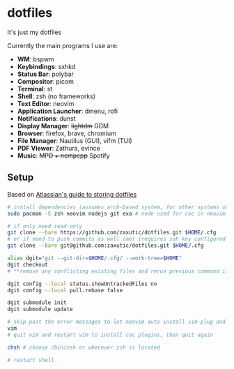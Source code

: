# dotfiles

It's just my dotfiles

Currently the main programs I use are:

- **WM**: bspwm
- **Keybindings**: sxhkd
- **Status Bar**: polybar
- **Compositor**: picom
- **Terminal**: st
- **Shell**: zsh (no frameworks)
- **Text Editor**: neovim
- **Application Launcher**: dmenu, rofi
- **Notifications**: dunst
- **Display Manager**: ~~lightdm~~ GDM
- **Browser**: firefox, brave, chromium
- **File Manager**: Nautilus (GUI), vifm (TUI)
- **PDF Viewer**: Zathura, evince
- **Music**: ~~MPD + ncmpcpp~~ Spotify

## Setup

Based on [Atlassian's guide to storing dotfiles](https://www.atlassian.com/git/tutorials/dotfiles)

<!-- treesitter won't highlight with just sh :( -->
```bash
# install dependencies (assumes arch-based system, for other systems use the relevant package manager)
sudo pacman -S zsh neovim nodejs git exa # node used for coc in neovim

# if only need read-only
git clone --bare https://github.com/zaxutic/dotfiles.git $HOME/.cfg
# or if need to push commits as well (me) (requires ssh key configured with github)
git clone --bare git@github.com:zaxutic/dotfiles.git $HOME/.cfg

alias dgit="git --git-dir=$HOME/.cfg/ --work-tree=$HOME"
dgit checkout
# **remove any conflicting existing files and rerun previous command if necessary**

dgit config --local status.showUntrackedFiles no
dgit config --local pull.rebase false

dgit submodule init
dgit submodule update

# skip past the error messages to let neovim auto install vim-plug and plugins
vim
# quit vim and restart vim to install coc plugins, then quit again

chsh # choose /bin/zsh or wherever zsh is located

# restart shell
```
